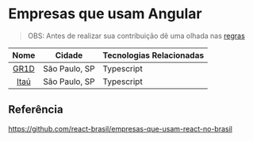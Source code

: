 # Empresas que usam Angular

> OBS: Antes de realizar sua contribuição dê uma olhada nas [regras](https://github.com/https://github.com/candidosales/empresas-que-usam-angular-no-brasil/blob/master/CONTRIBUTING.md)

Nome | Cidade | Tecnologias Relacionadas
:------------: | ------------------------ | ------------
[GR1D](https://gr1d.gupy.io/jobs/20879) | São Paulo, SP | Typescript 
[Itaú](https://github.com/frontendbr/vagas/issues/1838) | São Paulo, SP | Typescript 


## Referência

https://github.com/react-brasil/empresas-que-usam-react-no-brasil

